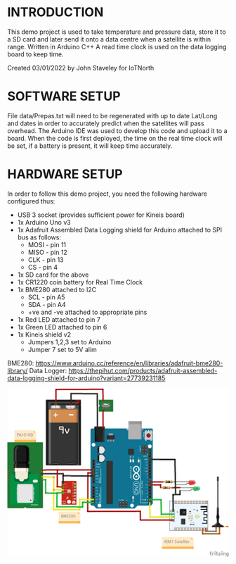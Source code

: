 # INTRODUCTION

This demo project is used to take temperature and pressure data, store it to a SD card and later send it onto a data centre when a satellite is within range. Written in Arduino C++
A read time clock is used on the data logging board to keep time.

Created 03/01/2022 by John Staveley for IoTNorth

# SOFTWARE SETUP

File data/Prepas.txt will need to be regenerated with up to date Lat/Long and dates in order to accurately predict when the satellites will pass overhead.
The Arduino IDE was used to develop this code and upload it to a board. When the code is first deployed, the time on the real time clock will be set, if a battery is present, it will keep time accurately.

# HARDWARE SETUP
In order to follow this demo project, you need the following hardware configured thus:

- USB 3 socket (provides sufficient power for Kineis board)
- 1x Arduino Uno v3 
- 1x Adafruit Assembled Data Logging shield for Arduino attached to SPI bus as follows:
	- MOSI - pin 11
	- MISO - pin 12
	- CLK - pin 13
	- CS - pin 4
- 1x SD card for the above
- 1x CR1220 coin battery for Real Time Clock
- 1x BME280 attached to I2C
    - SCL - pin A5
	- SDA - pin A4
	- +ve and -ve attached to appropriate pins
- 1x Red LED attached to pin 7
- 1x Green LED attached to pin 6
- 1x Kineis shield v2
	- Jumpers 1,2,3 set to Arduino
	- Jumper 7 set to 5V alim

BME280: https://www.arduino.cc/reference/en/libraries/adafruit-bme280-library/
Data Logger: https://thepihut.com/products/adafruit-assembled-data-logging-shield-for-arduino?variant=27739231185

![Hardware configuration for satellite logger](https://raw.githubusercontent.com/johnstaveley/Satellite/main/SatelliteHardware.png "Circuit diagram")
